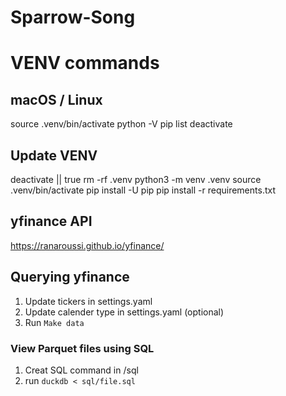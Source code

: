 # Sparrow-Song

# VENV commands
## macOS / Linux
source .venv/bin/activate
python -V
pip list
deactivate

## Update VENV
deactivate || true
rm -rf .venv
python3 -m venv .venv
source .venv/bin/activate
pip install -U pip
pip install -r requirements.txt

## yfinance API
https://ranaroussi.github.io/yfinance/

## Querying yfinance
1. Update tickers in settings.yaml
2. Update calender type in settings.yaml (optional)
3. Run ```Make data```

### View Parquet files using SQL
1. Creat SQL command in /sql
2. run ```duckdb < sql/file.sql```
